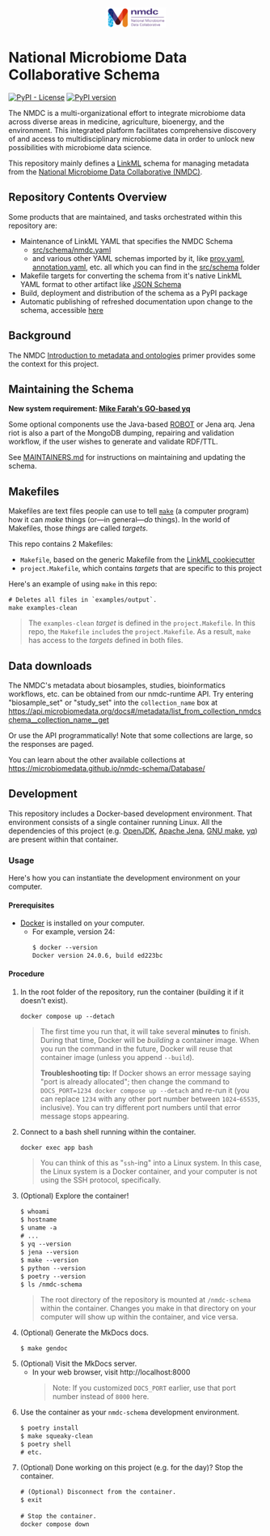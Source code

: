 <p align="center">
    <img src="https://raw.githubusercontent.com/microbiomedata/nmdc-schema/main/images/nmdc_logo_long.jpeg" width="119" height="40"/>
</p>

# National Microbiome Data Collaborative Schema

[![PyPI - License](https://img.shields.io/pypi/l/nmdc-schema)](https://github.com/microbiomedata/nmdc-schema/blob/main/LICENSE)
[![PyPI version](https://badge.fury.io/py/nmdc-schema.svg)](https://badge.fury.io/py/nmdc-schema)

The NMDC is a multi-organizational effort to integrate microbiome data across diverse areas in medicine, agriculture,
bioenergy, and the environment. This integrated platform facilitates comprehensive discovery of and access to
multidisciplinary microbiome data in order to unlock new possibilities with microbiome data science.

This repository mainly defines a [LinkML](https://github.com/linkml/linkml) schema for managing metadata from
the [National Microbiome Data Collaborative (NMDC)](https://microbiomedata.org/).

## Repository Contents Overview

Some products that are maintained, and tasks orchestrated within this repository are:

- Maintenance of LinkML YAML that specifies the NMDC Schema
    - [src/schema/nmdc.yaml](src/schema/nmdc.yaml)
    - and various other YAML schemas imported by it,
      like [prov.yaml](src/schema/prov.yaml), [annotation.yaml](src/schema/annotation.yaml), etc. all which you can find
      in the [src/schema](src/schema/) folder
- Makefile targets for converting the schema from it's native LinkML YAML format to other artifact
  like [JSON Schema](project/jsonschema/nmdc.schema.json)
- Build, deployment and distribution of the schema as a PyPI package
- Automatic publishing of refreshed documentation upon change to the schema,
  accessible [here](https://microbiomedata.github.io/nmdc-schema/)

## Background

The NMDC [Introduction to metadata and ontologies](https://microbiomedata.org/introduction-to-metadata-and-ontologies/)
primer provides some the context for this project.

## Maintaining the Schema

**New system requirement: [Mike Farah's GO-based yq](https://github.com/mikefarah/yq)**

Some optional components use the Java-based [ROBOT](http://robot.obolibrary.org/) or Jena arq.
Jena riot is also a part of the MongoDB dumping, repairing and validation workflow, if the user wishes
to generate and validate RDF/TTL.

See [MAINTAINERS.md](MAINTAINERS.md) for instructions on maintaining and updating the schema.

## Makefiles

Makefiles are text files people can use to tell [`make`](https://www.gnu.org/software/make/manual/make.html#Introduction) (a computer program) how it can _make_ things (or—in general—_do_ things). In the world of Makefiles, those _things_ are called _targets_.

This repo contains 2 Makefiles:
- `Makefile`, based on the generic Makefile from the [LinkML cookiecutter](https://github.com/linkml/linkml-project-cookiecutter)
- `project.Makefile`, which contains _targets_ that are specific to this project

Here's an example of using `make` in this repo:

```shell
# Deletes all files in `examples/output`.
make examples-clean
```
> The `examples-clean` _target_ is defined in the `project.Makefile`. In this repo, the `Makefile` `include`s the `project.Makefile`. As a result, `make` has access to the _targets_ defined in both files.

## Data downloads

The NMDC's metadata about biosamples, studies, bioinformatics workflows, etc. can be obtained from our nmdc-runtime API.
Try entering "biosample_set" or "study_set" into the `collection_name` box
at https://api.microbiomedata.org/docs#/metadata/list_from_collection_nmdcschema__collection_name__get

Or use the API programmatically! Note that some collections are large, so the responses are paged.

You can learn about the other available collections at https://microbiomedata.github.io/nmdc-schema/Database/

## Development

This repository includes a Docker-based development environment. That environment consists of a single container running Linux. All the dependencies of this project (e.g. [OpenJDK](https://openjdk.org/), [Apache Jena](https://jena.apache.org/), [GNU make](https://www.gnu.org/software/make/manual/make.html), [yq](https://mikefarah.gitbook.io/yq/)) are present within that container.

### Usage

Here's how you can instantiate the development environment on your computer.

#### Prerequisites

- [Docker](https://www.docker.com/products/docker-desktop/) is installed on your computer.
  - For example, version 24:
    ```shell
    $ docker --version
    Docker version 24.0.6, build ed223bc
    ```

#### Procedure

1. In the root folder of the repository, run the container (building it if it doesn't exist).
   ```shell
   docker compose up --detach
   ```
   > The first time you run that, it will take several **minutes** to finish. During that time, Docker will be _building_ a container image. When you run the command in the future, Docker will reuse that container image (unless you append `--build`).
   >
   > **Troubleshooting tip:** If Docker shows an error message saying "port is already allocated"; then change the command to `DOCS_PORT=1234 docker compose up --detach` and re-run it (you can replace `1234` with any other port number between `1024`-`65535`, inclusive). You can try different port numbers until that error message stops appearing.
2. Connect to a bash shell running within the container.
   ```shell
   docker exec app bash
   ```
   > You can think of this as "`ssh`-ing" into a Linux system. In this case, the Linux system is a Docker container, and your computer is not using the SSH protocol, specifically.
3. (Optional) Explore the container!
   ```shell
   $ whoami
   $ hostname
   $ uname -a
   # ...
   $ yq --version
   $ jena --version
   $ make --version
   $ python --version
   $ poetry --version
   $ ls /nmdc-schema
   ```
   > The root directory of the repository is mounted at `/nmdc-schema` within the container. Changes you make in that directory on your computer will show up within the container, and vice versa. 
4. (Optional) Generate the MkDocs docs.
   ```shell
   $ make gendoc
   ```
5. (Optional) Visit the MkDocs server.
   - In your web browser, visit http://localhost:8000
     > Note: If you customized `DOCS_PORT` earlier, use that port number instead of `8000` here.
6. Use the container as your `nmdc-schema` development environment.
   ```shell
   $ poetry install
   $ make squeaky-clean
   $ poetry shell
   # etc.
   ```
7. (Optional) Done working on this project (e.g. for the day)? Stop the container.
   ```shell
   # (Optional) Disconnect from the container.
   $ exit
   
   # Stop the container.
   docker compose down
   ```
